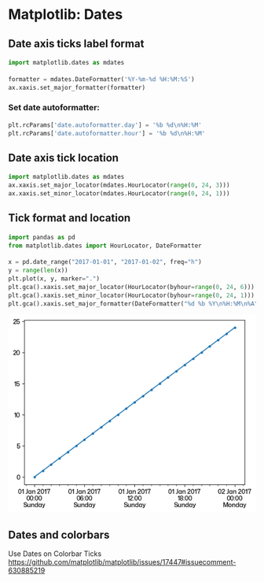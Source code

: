 # Matplotlib: Dates

## Date axis ticks label format

```python
import matplotlib.dates as mdates

formatter = mdates.DateFormatter('%Y-%m-%d %H:%M:%S')
ax.xaxis.set_major_formatter(formatter)
```

### Set date autoformatter:

```python
plt.rcParams['date.autoformatter.day'] = '%b %d\n%H:%M'
plt.rcParams['date.autoformatter.hour'] = '%b %d\n%H:%M'
```

## Date axis tick location

```python
import matplotlib.dates as mdates
ax.xaxis.set_major_locator(mdates.HourLocator(range(0, 24, 3)))
ax.xaxis.set_minor_locator(mdates.HourLocator(range(0, 24, 1)))
```

## Tick format and location

```python
import pandas as pd
from matplotlib.dates import HourLocator, DateFormatter

x = pd.date_range("2017-01-01", "2017-01-02", freq="h")
y = range(len(x))
plt.plot(x, y, marker=".")
plt.gca().xaxis.set_major_locator(HourLocator(byhour=range(0, 24, 6)))
plt.gca().xaxis.set_minor_locator(HourLocator(byhour=range(0, 24, 1)))
plt.gca().xaxis.set_major_formatter(DateFormatter("%d %b %Y\n%H:%M\n%A"))
```
![alt text](images/image-11.png)

## Dates and colorbars

Use Dates on Colorbar Ticks
https://github.com/matplotlib/matplotlib/issues/17447#issuecomment-630885219
